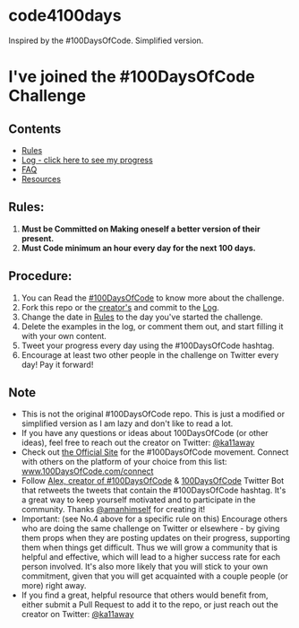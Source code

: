 # code4100days
Inspired by the #100DaysOfCode. Simplified version.

# I've joined the #100DaysOfCode Challenge

## Contents

* [Rules](rules.md)
* [Log - click here to see my progress](log.md)
* [FAQ](FAQ.md)
* [Resources](resources.md)

## Rules:
1. **Must be Committed on Making oneself a better version of their present.**
2. **Must Code minimum an hour every day for the next 100 days.**

## Procedure:
1.  You can Read the [#100DaysOfCode](https://medium.freecodecamp.com/join-the-100daysofcode-556ddb4579e4) to know more about the challenge.
2.  Fork this repo or the [creator's](https://github.com/kallaway/100-days-of-code) and commit to the [Log](log.md).
3.  Change the date in [Rules](rules.md) to the day you've started the challenge.
4.  Delete the examples in the log, or comment them out, and start filling it with your own content.
5.  Tweet your progress every day using the #100DaysOfCode hashtag.
6.  Encourage at least two other people in the challenge on Twitter every day! Pay it forward!
  

## Note
* This is not the original #100DaysOfCode repo. This is just a modified or simplified version as I am lazy and don't like to read a lot.
* If you have any questions or ideas about 100DaysOfCode (or other ideas), feel free to reach out the creator on Twitter: [@ka11away](https://twitter.com/ka11away)
* Check out [the Official Site](http://100daysofcode.com/) for the #100DaysOfCode movement. Connect with others on the platform of your choice from this list: www.100DaysOfCode.com/connect
* Follow [Alex, creator of #100DaysOfCode](https://twitter.com/ka11away) & [100DaysOfCode](https://twitter.com/_100DaysOfCode) Twitter Bot that retweets the tweets that contain the #100DaysOfCode hashtag. It's a great way to keep yourself motivated and to participate in the community. Thanks [@amanhimself](https://twitter.com/amanhimself) for creating it!
* Important: (see No.4 above for a specific rule on this) Encourage others who are doing the same challenge on Twitter or elsewhere - by giving them props when they are posting updates on their progress, supporting them when things get difficult. Thus we will grow a community that is helpful and effective, which will lead to a higher success rate for each person involved. It's also more likely that you will stick to your own commitment, given that you will get acquainted with a couple people (or more) right away.
* If you find a great, helpful resource that others would benefit from, either submit a Pull Request to add it to the repo, or just reach out the creator on Twitter: [@ka11away](https://twitter.com/ka11away)


